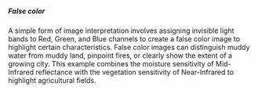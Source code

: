 
##### False color
A simple form of image interpretation involves assigning invisible light bands to Red, Green, and Blue channels to create a false color image to highlight certain characteristics. False color images can distinguish muddy water from muddy land, pinpoint fires, or clearly show the extent of a growing city. This example combines the moisture sensitivity of Mid-Infrared reflectance with the vegetation sensitivity of Near-Infrared to highlight agricultural fields.
